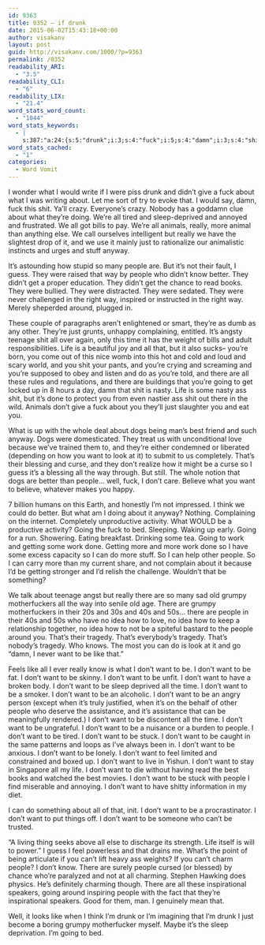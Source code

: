 ```yaml
---
id: 9363
title: 0352 – if drunk
date: 2015-06-02T15:43:18+00:00
author: visakanv
layout: post
guid: http://visakanv.com/1000/?p=9363
permalink: /0352
readability_ARI:
  - "3.5"
readability_CLI:
  - "6"
readability_LIX:
  - "21.4"
word_stats_word_count:
  - "1044"
word_stats_keywords:
  - |
    s:387:"a:24:{s:5:"drunk";i:3;s:4:"fuck";i:5;s:4:"damn";i:3;s:4:"shit";i:6;s:5:"sleep";i:3;s:6:"really";i:4;s:4:"just";i:4;s:6:"anyway";i:3;s:6:"people";i:12;s:5:"guess";i:3;s:4:"know";i:3;s:6:"better";i:3;s:4:"time";i:3;s:4:"life";i:4;s:5:"going";i:6;s:4:"dogs";i:3;s:4:"best";i:3;s:4:"want";i:29;s:4:"work";i:3;s:6:"grumpy";i:3;s:4:"idea";i:3;s:7:"tragedy";i:3;s:4:"like";i:3;s:5:"can't";i:3;}";
word_stats_cached:
  - "1"
categories:
  - Word Vomit
---
```

I wonder what I would write if I were piss drunk and didn&#8217;t give a fuck about what I was writing about. Let me sort of try to evoke that. I would say, damn, fuck this shit. Ya&#8217;ll crazy. Everyone&#8217;s crazy. Nobody has a goddamn clue about what they&#8217;re doing. We&#8217;re all tired and sleep-deprived and annoyed and frustrated. We all got bills to pay. We&#8217;re all animals, really, more animal than anything else. We call ourselves intelligent but really we have the slightest drop of it, and we use it mainly just to rationalize our animalistic instincts and urges and stuff anyway.

It&#8217;s astounding how stupid so many people are. But it&#8217;s not their fault, I guess. They were raised that way by people who didn&#8217;t know better. They didn&#8217;t get a proper education. They didn&#8217;t get the chance to read books. They were bullied. They were distracted. They were sedated. They were never challenged in the right way, inspired or instructed in the right way. Merely sheperded around, plugged in.

These couple of paragraphs aren&#8217;t enlightened or smart, they&#8217;re as dumb as any other. They&#8217;re just grunts, unhappy complaining, entitled. It&#8217;s angsty teenage shit all over again, only this time it has the weight of bills and adult responsibilities. Life is a beautiful joy and all that, but it also sucks– you&#8217;re born, you come out of this nice womb into this hot and cold and loud and scary world, and you shit your pants, and you&#8217;re crying and screaming and you&#8217;re supposed to obey and listen and do as you&#8217;re told, and there are all these rules and regulations, and there are buildings that you&#8217;re going to get locked up in 8 hours a day, damn that shit is nasty. Life is some nasty ass shit, but it&#8217;s done to protect you from even nastier ass shit out there in the wild. Animals don&#8217;t give a fuck about you they&#8217;ll just slaughter you and eat you.

What is up with the whole deal about dogs being man&#8217;s best friend and such anyway. Dogs were domesticated. They treat us with unconditional love because we&#8217;ve trained them to, and they&#8217;re either condemned or liberated (depending on how you want to look at it) to submit to us completely. That&#8217;s their blessing and curse, and they don&#8217;t realize how it might be a curse so I guess it&#8217;s a blessing all the way through. But still. The whole notion that dogs are better than people&#8230; well, fuck, I don&#8217;t care. Believe what you want to believe, whatever makes you happy.

7 billion humans on this Earth, and honestly I&#8217;m not impressed. I think we could do better. But what am I doing about it anyway? Nothing. Complaining on the internet. Completely unproductive activity. What WOULD be a productive activity? Going the fuck to bed. Sleeping. Waking up early. Going for a run. Showering. Eating breakfast. Drinking some tea. Going to work and getting some work done. Getting more and more work done so I have some excess capacity so I can do more stuff. So I can help other people. So I can carry more than my current share, and not complain about it because I&#8217;d be getting stronger and I&#8217;d relish the challenge. Wouldn&#8217;t that be something?

We talk about teenage angst but really there are so many sad old grumpy motherfuckers all the way into senile old age. There are grumpy motherfuckers in their 20s and 30s and 40s and 50s&#8230; there are people in their 40s and 50s who have no idea how to love, no idea how to keep a relationship together, no idea how to not be a spiteful bastard to the people around you. That&#8217;s their tragedy. That&#8217;s everybody&#8217;s tragedy. That&#8217;s nobody&#8217;s tragedy. Who knows. The most you can do is look at it and go &#8220;damn, I never want to be like that.&#8221;

Feels like all I ever really know is what I don&#8217;t want to be. I don&#8217;t want to be fat. I don&#8217;t want to be skinny. I don&#8217;t want to be unfit. I don&#8217;t want to have a broken body. I don&#8217;t want to be sleep deprived all the time. I don&#8217;t want to be a smoker. I don&#8217;t want to be an alcoholic. I don&#8217;t want to be an angry person (except when it&#8217;s truly justified, when it&#8217;s on the behalf of other people who deserve the assistance, and it&#8217;s assistance that can be meaningfully rendered.) I don&#8217;t want to be discontent all the time. I don&#8217;t want to be ungrateful. I don&#8217;t want to be a nuisance or a burden to people. I don&#8217;t want to be tired. I don&#8217;t want to be stuck. I don&#8217;t want to be caught in the same patterns and loops as I&#8217;ve always been in. I don&#8217;t want to be anxious. I don&#8217;t want to be lonely. I don&#8217;t want to feel limited and constrained and boxed up. I don&#8217;t want to live in Yishun. I don&#8217;t want to stay in Singapore all my life. I don&#8217;t want to die without having read the best books and watched the best movies. I don&#8217;t want to be stuck with people I find miserable and annoying. I don&#8217;t want to have shitty information in my diet.

I can do something about all of that, init. I don&#8217;t want to be a procrastinator. I don&#8217;t want to put things off. I don&#8217;t want to be someone who can&#8217;t be trusted.

&#8220;A living thing seeks above all else to discharge its strength. Life itself is will to power.&#8221; I guess I feel powerless and that drains me. What&#8217;s the point of being articulate if you can&#8217;t lift heavy ass weights? If you can&#8217;t charm people? I don&#8217;t know. There are surely people cursed (or blessed) by chance who&#8217;re paralyzed and not at all charming. Stephen Hawking does physics. He&#8217;s definitely charming though. There are all these inspirational speakers, going around inspiring people with the fact that they&#8217;re inspirational speakers. Good for them, man. I genuinely mean that.

Well, it looks like when I think I&#8217;m drunk or I&#8217;m imagining that I&#8217;m drunk I just become a boring grumpy motherfucker myself. Maybe it&#8217;s the sleep deprivation. I&#8217;m going to bed.